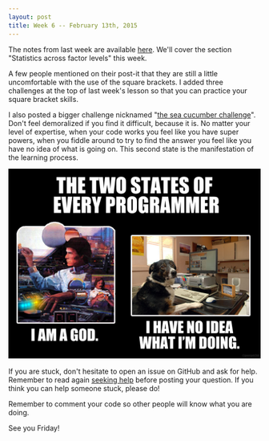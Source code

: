 ```yaml
---
layout: post
title: Week 6 -- February 13th, 2015
---
```


The notes from last week are available [here](/04-data-frames-3). We'll cover
the section "Statistics across factor levels" this week.

A few people mentioned on their post-it that they are still a little
uncomfortable with the use of the square brackets. I added three challenges at
the top of last week's lesson so that you can practice your square bracket
skills.

I also posted a bigger challenge nicknamed
"[the sea cucumber challenge](/challenges)". Don't feel demoralized if you find
it difficult, because it is. No matter your level of expertise, when your code
works you feel like you have super powers, when you fiddle around to try to find
the answer you feel like you have no idea of what is going on. This second state
is the manifestation of the learning process.

![The two states of every programmer](/img/two_states_programmer.png)

If you are stuck, don't hesitate to open an issue on GitHub and ask for
help. Remember to read again [seeking help](/seeking-help) before posting your
question. If you think you can help someone stuck, please do!

Remember to comment your code so other people will know what you are doing.

See you Friday!
